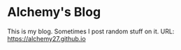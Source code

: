 # Alchemy's Blog
This is my blog. Sometimes I post random stuff on it. URL: https://alchemy27.github.io
